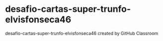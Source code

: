# desafio-cartas-super-trunfo-elvisfonseca46
desafio-cartas-super-trunfo-elvisfonseca46 created by GitHub Classroom
